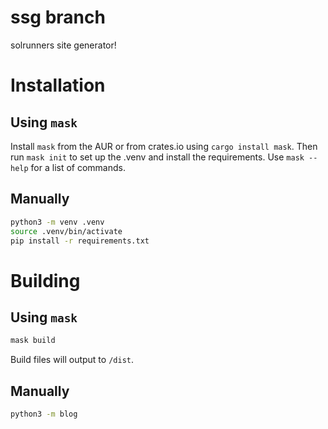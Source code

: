 # ssg branch

solrunners site generator!

# Installation

## Using `mask`
Install `mask` from the AUR or from crates.io using `cargo install mask`. Then run `mask init` to set up the .venv and install the requirements. Use `mask --help` for a list of commands.

## Manually
```sh
python3 -m venv .venv
source .venv/bin/activate
pip install -r requirements.txt
```

# Building

## Using `mask`
```sh
mask build
```
Build files will output to `/dist`.

## Manually
```sh
python3 -m blog
```
